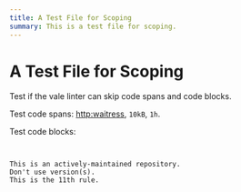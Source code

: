```yaml
---
title: A Test File for Scoping
summary: This is a test file for scoping.
---
```


# A Test File for Scoping

Test if the vale linter can skip code spans and code blocks.

Test code spans: <http:waitress>, <code>10kB</code>, `1h`.

Test code blocks:

<pre><code>

This is an actively-maintained repository.
Don't use version(s).
This is the 11th rule.

</code></pre>